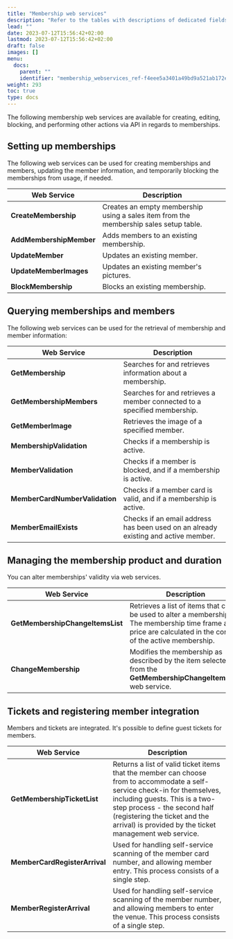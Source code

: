 ```yaml
---
title: "Membership web services"
description: "Refer to the tables with descriptions of dedicated fields for configuring Membership web services. They are used for creating, editing, blocking, and performing other actions via API in regards to memberships."
lead: ""
date: 2023-07-12T15:56:42+02:00
lastmod: 2023-07-12T15:56:42+02:00
draft: false
images: []
menu:
  docs:
    parent: ""
    identifier: "membership_webservices_ref-f4eee5a3401a49bd9a521ab172e10c9f"
weight: 293
toc: true
type: docs
---
```


The following membership web services are available for creating, editing, blocking, and performing other actions via API in regards to memberships.

## Setting up memberships

The following web services can be used for creating memberships and members, updating the member information, and temporarily blocking the memberships from usage, if needed.

| Web Service     | Description |
| ----------- | ----------- |
| **CreateMembership** | Creates an empty membership using a sales item from the membership sales setup table. |
| **AddMembershipMember** | Adds members to an existing membership. |
| **UpdateMember** | Updates an existing member. |
| **UpdateMemberImages** | Updates an existing member's pictures. |
| **BlockMembership** | Blocks an existing membership. | 

## Querying memberships and members

The following web services can be used for the retrieval of membership and member information:

| Web Service     | Description |
| ----------- | ----------- |
| **GetMembership** | Searches for and retrieves information about a membership. |
| **GetMembershipMembers** | Searches for and retrieves a member connected to a specified membership. |
| **GetMemberImage** | Retrieves the image of a specified member. |
| **MembershipValidation** | Checks if a membership is active. |
| **MemberValidation** |  Checks if a member is blocked, and if a membership is active. |
| **MemberCardNumberValidation** | Checks if a member card is valid, and if a membership is active. | 
| **MemberEmailExists** | Checks if an email address has been used on an already existing and active member. |

## Managing the membership product and duration

You can alter memberships' validity via web services.

| Web Service     | Description |
| ----------- | ----------- |
| **GetMembershipChangeItemsList** | Retrieves a list of items that can be used to alter a membership. The membership time frame and price are calculated in the context of the active membership. |  
| **ChangeMembership** | Modifies the membership as described by the item selected from the **GetMembershipChangeItemsList** web service.   | 

## Tickets and registering member integration

Members and tickets are integrated. It's possible to define guest tickets for members. 

| Web Service     | Description |
| ----------- | ----------- |
| **GetMembershipTicketList** | Returns a list of valid ticket items that the member can choose from to accommodate a self-service check-in for themselves, including guests. This is a two-step process - the second half (registering the ticket and the arrival) is provided by the ticket management web service. |
| **MemberCardRegisterArrival** | Used for handling self-service scanning of the member card number, and allowing member entry. This process consists of a single step. |
| **MemberRegisterArrival** | Used for handling self-service scanning of the member number, and allowing members to enter the venue. This process consists of a single step. | 
